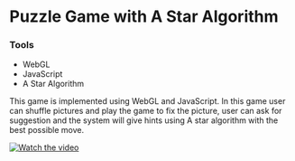 # Puzzle Game with A Star Algorithm
<h3> Tools </h3>
<ul>
<li>WebGL</li>
<li>JavaScript</li>
<li>A Star Algorithm</li>
</ul>
This game is implemented using WebGL and JavaScript. In this game user can shuffle pictures and play the game to fix the picture, user can ask for suggestion and the system will give hints using A star algorithm with the best possible move. 

[![Watch the video](https://github.com/Oishee30/https://github.com/Oishee30/Puzzle-Game/blob/master/puzzle.PNG)](https://youtu.be/05_BJo7p4ak)
